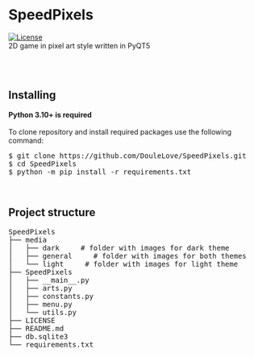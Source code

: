 # SpeedPixels
<a href="https://github.com/DouleLove/SpeedPixels/blob/main/LICENSE">
  <img src="https://camo.githubusercontent.com/910c4a68ec4cf39ba2adce981072e4aa1776af7472ca7d71ffcc3cf85d11e6d2/68747470733a2f2f696d672e736869656c64732e696f2f6769746875622f6c6963656e73652f566f496c416c65782f726571756972656d656e74732d747874" alt="License" data-canonical src="https://img.shields.io/github/license/VoIlAlex/requirements-txt" style="max-width: 100%;">
</a><br>
2D game in pixel art style written in PyQT5

<br><br>

## Installing
**Python 3.10+ is required**<br><br>
To clone repository and install required packages use the following command:<br>
<pre>
$ git clone https://github.com/DouleLove/SpeedPixels.git
$ cd SpeedPixels
$ python -m pip install -r requirements.txt
</pre>

<br>

## Project structure
<pre>
SpeedPixels
├── media
│   ├── dark     # folder with images for dark theme
│   ├── general     # folder with images for both themes
│   └── light     # folder with images for light theme
├── SpeedPixels
│   ├── __main__.py
│   ├── arts.py
│   ├── constants.py
│   ├── menu.py
│   └── utils.py
├── LICENSE
├── README.md
├── db.sqlite3
└── requirements.txt
</pre>

